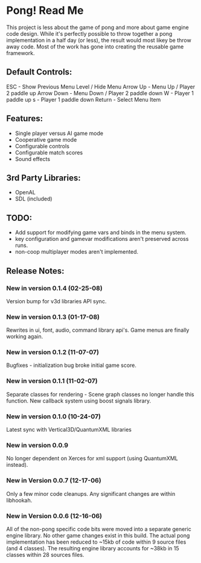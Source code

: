 # Pong! Read Me

This project is less about the game of pong and more about game engine code design. While 
it's perfectly possible to throw together a pong implementation in a half day (or less), 
the result would most likey be throw away code. Most of the work has gone into creating the 
reusable game framework. 


## Default Controls:
ESC 		- Show Previous Menu Level / Hide Menu
Arrow Up 	- Menu Up / Player 2 paddle up
Arrow Down	- Menu Down / Player 2 paddle down
W			- Player 1 paddle up
s			- Player 1 paddle down
Return		- Select Menu Item


## Features:
- Single player versus AI game mode
- Cooperative game mode
- Configurable controls
- Configurable match scores
- Sound effects


## 3rd Party Libraries:
- OpenAL
- SDL (included)


## TODO:
- Add support for modifying game vars and binds in the menu system.
- key configuration and gamevar modifications aren't preserved across runs.
- non-coop multiplayer modes aren't implemented.


## Release Notes:

### New in version 0.1.4 (02-25-08)
Version bump for v3d libraries API sync.


### New in version 0.1.3 (01-17-08)
Rewrites in ui, font, audio, command library api's. Game menus are finally working again.


### New in version 0.1.2 (11-07-07)
Bugfixes - initialization bug broke initial game score.


### New in version 0.1.1 (11-02-07)
Separate classes for rendering - Scene graph classes no longer handle this function. New
callback system using boost signals library.


### New in version 0.1.0 (10-24-07)
Latest sync with Vertical3D/QuantumXML libraries


### New in version 0.0.9
No longer dependent on Xerces for xml support (using QuantumXML instead).


### New in Version 0.0.7 (12-17-06)
Only a few minor code cleanups. Any significant changes are within libhookah.


### New in Version 0.0.6 (12-16-06)

All of the non-pong specific code bits were moved into a separate generic engine library.
No other game changes exist in this build. The actual pong implementation has been reduced
to ~15kb of code within 9 source files (and 4 classes). The resulting engine library 
accounts for ~38kb in 15 classes within 28 sources files.
